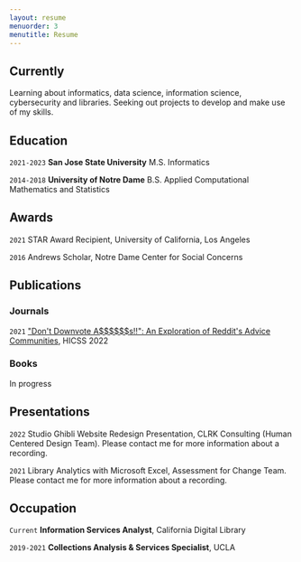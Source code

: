 ```yaml
---
layout: resume
menuorder: 3
menutitle: Resume
---
```

## Currently

Learning about informatics, data science, information science, cybersecurity and libraries. Seeking out projects to develop and make use of my skills.

## Education

`2021-2023`
__San Jose State University__
M.S. Informatics

`2014-2018`
__University of Notre Dame__
B.S. Applied Computational Mathematics and Statistics

## Awards
`2021`
STAR Award Recipient, University of California, Los Angeles 

`2016`
Andrews Scholar, Notre Dame Center for Social Concerns 

## Publications

<!-- A list is also available [online](https://scholar.google.co.uk/citations?user=LTOTl0YAAAAJ) -->

### Journals

`2021`
["Don't Downvote A\$\$\$\$\$\$s!!": An Exploration of Reddit's Advice Communities](https://www.researchgate.net/publication/354779319_Don't_Downvote_As_An_Exploration_of_Reddit's_Advice_Communities), HICSS 2022

### Books

In progress

## Presentations

`2022`
Studio Ghibli Website Redesign Presentation, CLRK Consulting (Human Centered Design Team). Please contact me for more information about a recording. 

`2021`
Library Analytics with Microsoft Excel, Assessment for Change Team. Please contact me for more information about a recording. 


## Occupation

`Current`
__Information Services Analyst__, California Digital Library 


`2019-2021`
__Collections Analysis & Services Specialist__, UCLA 



<!-- ### Footer

Last updated: July 2022 -->


